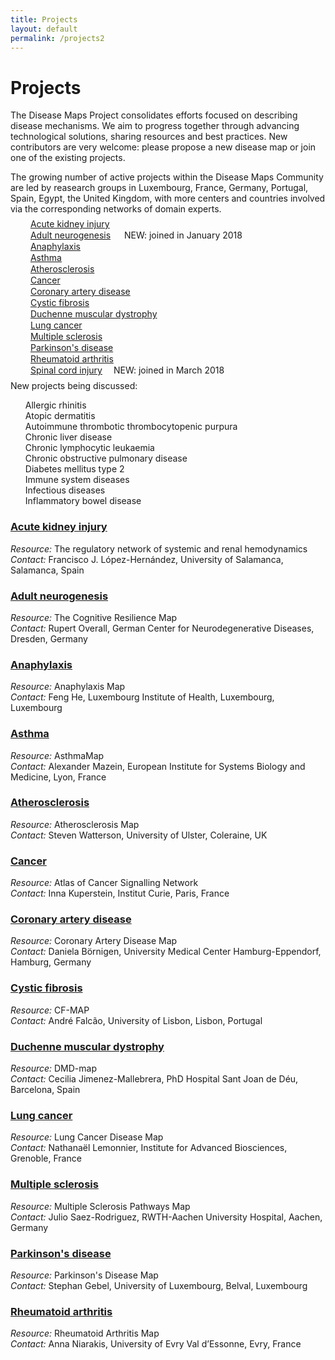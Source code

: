 ```yaml
---
title: Projects
layout: default
permalink: /projects2
---
```


# Projects
        
The Disease Maps Project consolidates efforts focused on describing disease mechanisms. We aim to progress together through advancing technological solutions, sharing resources and best practices. New contributors are very welcome: please propose a new disease map or join one of the existing projects.  

The growing number of active projects within the Disease Maps Community are led by reasearch groups in Luxembourg, France, Germany, Portugal, Spain, Egypt, the United Kingdom, with more centers and countries involved via the corresponding networks of domain experts.  

<p style="line-height:4px;">&emsp; &emsp;<a href="/acutekidneyinjury">Acute kidney injury</a></p>
<p style="line-height:4px;">&emsp; &emsp;<a href="/neurogenesis">Adult neurogenesis</a> &emsp; NEW: joined in January 2018</p>
<p style="line-height:4px;">&emsp; &emsp;<a href="/anaphylaxis">Anaphylaxis</a></p>
<p style="line-height:4px;">&emsp; &emsp;<a href="/asthma">Asthma</a></p>
<p style="line-height:4px;">&emsp; &emsp;<a href="/atherosclerosis">Atherosclerosis</a></p>
<p style="line-height:4px;">&emsp; &emsp;<a href="/cancer">Cancer</a></p>
<p style="line-height:4px;">&emsp; &emsp;<a href="/coronaryarterydisease">Coronary artery disease</a></p>
<p style="line-height:4px;">&emsp; &emsp;<a href="/cysticfibrosis">Cystic fibrosis</a></p>
<p style="line-height:4px;">&emsp; &emsp;<a href="/duchenne">Duchenne muscular dystrophy</a></p>
<p style="line-height:4px;">&emsp; &emsp;<a href="/lungcancer">Lung cancer</a></p>
<p style="line-height:4px;">&emsp; &emsp;<a href="/multiplesclerosis">Multiple sclerosis</a></p>
<p style="line-height:4px;">&emsp; &emsp;<a href="/parkinsons">Parkinson's disease</a></p>
<p style="line-height:4px;">&emsp; &emsp;<a href="/rheumatoidarthritis">Rheumatoid arthritis</a></p>
<p style="line-height:4px;">&emsp; &emsp;<a href="/spinalcordinjury">Spinal cord injury</a>&emsp; NEW: joined in March 2018</p>
        
<p>New projects being discussed:</p>
        
<ul style="list-style-type:none">
<li>Allergic rhinitis</li>
<li>Atopic dermatitis</li>
<li>Autoimmune thrombotic thrombocytopenic purpura</li>
<li>Chronic liver disease</li>
<li>Chronic lymphocytic leukaemia</li>
<li>Chronic obstructive pulmonary disease</li>
<li>Diabetes mellitus type 2</li>
<li>Immune system diseases</li>
<li>Infectious diseases</li>
<li>Inflammatory bowel disease</li>
</ul>
        
<h3 id="Acute kidney injury"><a href="acutekidneyinjury">Acute kidney injury</a></h3>
<i>Resource:</i> The regulatory network of systemic and renal hemodynamics<br />
<i>Contact:</i> Francisco J. López-Hernández, University of Salamanca, Salamanca, Spain<br />
        
<h3 id="Adult neurogenesis"><a href="neurogenesis">Adult neurogenesis</a></h3>
<i>Resource:</i> The Cognitive Resilience Map<br />
<i>Contact:</i> Rupert Overall, German Center for Neurodegenerative Diseases, Dresden, Germany<br />
        
<h3 id="Anaphylaxis"><a href="anaphylaxis">Anaphylaxis</a></h3>
<i>Resource:</i> Anaphylaxis Map<br />
<i>Contact:</i> Feng He, Luxembourg Institute of Health, Luxembourg, Luxembourg<br />

### [Asthma](/asthma)
*Resource:* AsthmaMap  
*Contact:* Alexander Mazein, European Institute for Systems Biology and Medicine, Lyon, France  
        
<h3 id="Atherosclerosis"><a href="atherosclerosis">Atherosclerosis</a></h3>
<i>Resource:</i> Atherosclerosis Map<br />
<i>Contact:</i> Steven Watterson, University of Ulster, Coleraine, UK<br />
        
<h3 id="Cancer"><a href="cancer">Cancer</a></h3>
<i>Resource:</i> Atlas of Cancer Signalling Network<br />
<i>Contact:</i> Inna Kuperstein, Institut Curie, Paris, France<br />
        
<h3 id="Coronary artery disease"><a href="coronaryarterydisease">Coronary artery disease</a></h3>
<i>Resource:</i> Coronary Artery Disease Map<br />
<i>Contact:</i> Daniela Börnigen, University Medical Center Hamburg-Eppendorf, Hamburg, Germany<br />
        
<h3 id="Cystic fibrosis"><a href="cysticfibrosis">Cystic fibrosis</a></h3>
<i>Resource:</i> CF-MAP<br />
<i>Contact:</i> André Falcão, University of Lisbon, Lisbon, Portugal<br />
        
<h3 id="Duchenne muscular dystrophy"><a href="duchenne">Duchenne muscular dystrophy</a></h3>
<i>Resource:</i> DMD-map<br />
<i>Contact:</i> Cecilia Jimenez-Mallebrera, PhD Hospital Sant Joan de Déu, Barcelona, Spain<br />
        
<h3 id="Lung cancer"><a href="lungcancer">Lung cancer</a></h3>
<i>Resource:</i> Lung Cancer Disease Map<br />
<i>Contact:</i> Nathanaël Lemonnier, Institute for Advanced Biosciences, Grenoble, France<br />
        
<h3 id="Multiple sclerosis"><a href="multiplesclerosis">Multiple sclerosis</a></h3>
<i>Resource:</i> Multiple Sclerosis Pathways Map<br />
<i>Contact:</i> Julio Saez-Rodriguez, RWTH-Aachen University Hospital, Aachen, Germany<br />
        
<h3 id="Parkison's disease"><a href="parkinsons">Parkinson's disease</a></h3>
<i>Resource:</i> Parkinson's Disease Map<br />
<i>Contact:</i> Stephan Gebel, University of Luxembourg, Belval, Luxembourg<br />
        
<h3 id="Rheumatoid arthritis"><a href="rheumatoidarthritis">Rheumatoid arthritis</a></h3>
<i>Resource:</i> Rheumatoid Arthritis Map<br />
<i>Contact:</i> Anna Niarakis, University of Evry Val d’Essonne, Evry, France<br />
